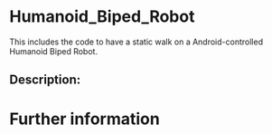 # Humanoid_Biped_Robot

This includes the code to have a static walk on a Android-controlled Humanoid Biped Robot.

## Description:





# Further information
